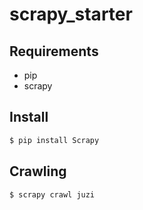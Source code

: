 scrapy_starter
===========================

Requirements
---------
* pip
* scrapy

Install
---------

~~~ sh
$ pip install Scrapy
~~~

Crawling
---------

~~~  sh
$ scrapy crawl juzi
~~~
